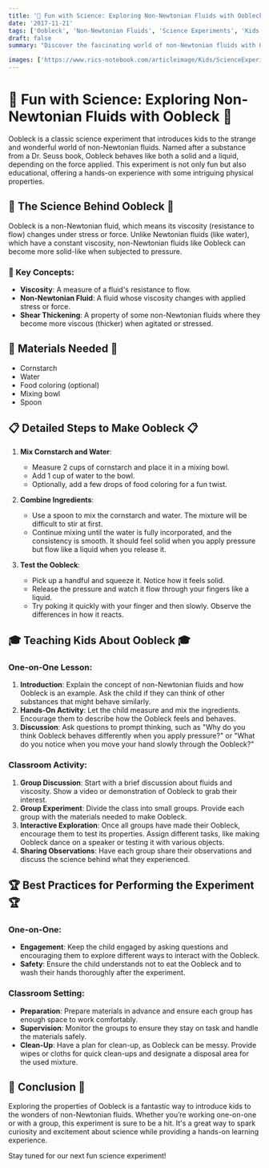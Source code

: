 ```yaml
---
title: '🥳 Fun with Science: Exploring Non-Newtonian Fluids with Oobleck 🥳'
date: '2017-11-21'
tags: ['Oobleck', 'Non-Newtonian Fluids', 'Science Experiments', 'Kids Science', 'Physics', 'Fun with Science']
draft: false
summary: "Discover the fascinating world of non-Newtonian fluids with Oobleck! This blog post explains the science behind Oobleck and provides detailed steps for conducting this fun experiment with kids, either one-on-one or in a classroom setting."

images: ['https://www.rics-notebook.com/articleimage/Kids/ScienceExperiments/Oobleck.webp']
---
```


# 🥳 Fun with Science: Exploring Non-Newtonian Fluids with Oobleck 🥳

Oobleck is a classic science experiment that introduces kids to the strange and wonderful world of non-Newtonian fluids. Named after a substance from a Dr. Seuss book, Oobleck behaves like both a solid and a liquid, depending on the force applied. This experiment is not only fun but also educational, offering a hands-on experience with some intriguing physical properties.

## 🔬 The Science Behind Oobleck 🔬

Oobleck is a non-Newtonian fluid, which means its viscosity (resistance to flow) changes under stress or force. Unlike Newtonian fluids (like water), which have a constant viscosity, non-Newtonian fluids like Oobleck can become more solid-like when subjected to pressure.

### 🌟 Key Concepts:
- **Viscosity**: A measure of a fluid's resistance to flow.
- **Non-Newtonian Fluid**: A fluid whose viscosity changes with applied stress or force.
- **Shear Thickening**: A property of some non-Newtonian fluids where they become more viscous (thicker) when agitated or stressed.

## 🧪 Materials Needed 🧪
- Cornstarch
- Water
- Food coloring (optional)
- Mixing bowl
- Spoon

## 📋 Detailed Steps to Make Oobleck 📋

1. **Mix Cornstarch and Water**:
   - Measure 2 cups of cornstarch and place it in a mixing bowl.
   - Add 1 cup of water to the bowl.
   - Optionally, add a few drops of food coloring for a fun twist.

2. **Combine Ingredients**:
   - Use a spoon to mix the cornstarch and water. The mixture will be difficult to stir at first.
   - Continue mixing until the water is fully incorporated, and the consistency is smooth. It should feel solid when you apply pressure but flow like a liquid when you release it.

3. **Test the Oobleck**:
   - Pick up a handful and squeeze it. Notice how it feels solid.
   - Release the pressure and watch it flow through your fingers like a liquid.
   - Try poking it quickly with your finger and then slowly. Observe the differences in how it reacts.

## 🎓 Teaching Kids About Oobleck 🎓

### One-on-One Lesson:
1. **Introduction**: Explain the concept of non-Newtonian fluids and how Oobleck is an example. Ask the child if they can think of other substances that might behave similarly.
2. **Hands-On Activity**: Let the child measure and mix the ingredients. Encourage them to describe how the Oobleck feels and behaves.
3. **Discussion**: Ask questions to prompt thinking, such as "Why do you think Oobleck behaves differently when you apply pressure?" or "What do you notice when you move your hand slowly through the Oobleck?"

### Classroom Activity:
1. **Group Discussion**: Start with a brief discussion about fluids and viscosity. Show a video or demonstration of Oobleck to grab their interest.
2. **Group Experiment**: Divide the class into small groups. Provide each group with the materials needed to make Oobleck.
3. **Interactive Exploration**: Once all groups have made their Oobleck, encourage them to test its properties. Assign different tasks, like making Oobleck dance on a speaker or testing it with various objects.
4. **Sharing Observations**: Have each group share their observations and discuss the science behind what they experienced.

## 🏆 Best Practices for Performing the Experiment 🏆

### One-on-One:
- **Engagement**: Keep the child engaged by asking questions and encouraging them to explore different ways to interact with the Oobleck.
- **Safety**: Ensure the child understands not to eat the Oobleck and to wash their hands thoroughly after the experiment.

### Classroom Setting:
- **Preparation**: Prepare materials in advance and ensure each group has enough space to work comfortably.
- **Supervision**: Monitor the groups to ensure they stay on task and handle the materials safely.
- **Clean-Up**: Have a plan for clean-up, as Oobleck can be messy. Provide wipes or cloths for quick clean-ups and designate a disposal area for the used mixture.

## 🌟 Conclusion 🌟

Exploring the properties of Oobleck is a fantastic way to introduce kids to the wonders of non-Newtonian fluids. Whether you’re working one-on-one or with a group, this experiment is sure to be a hit. It's a great way to spark curiosity and excitement about science while providing a hands-on learning experience.

Stay tuned for our next fun science experiment!
